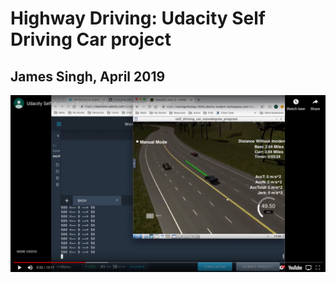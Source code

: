 # Highway Driving: Udacity Self Driving Car project
## James Singh, April 2019

![Highway Driving](https://github.com/jmsktm/CarND-Path-Planning-Project/blob/master/public/images/intro-thumbnail.png)
